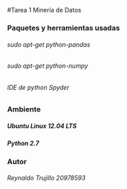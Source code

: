 #Tarea 1 Minería de Datos 

### Paquetes y herramientas usadas

###### sudo apt-get python-pandas
###### sudo apt-get python-numpy
###### IDE de python Spyder

### Ambiente

##### Ubuntu Linux 12.04 LTS
##### Python 2.7

### Autor
###### Reynaldo Trujillo 20978593


